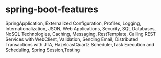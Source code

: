 # spring-boot-features
SpringApplication, Externalized Configuration, Profiles, Logging, Internationalization, JSON, Web Applications, Security, SQL Databases, NoSQL Technologies, Caching, Messaging, RestTemplate, Calling REST Services with WebClient, Validation, Sending Email, Distributed Transactions with JTA, HazelcastQuartz Scheduler,Task Execution and Scheduling, Spring Session,Testing
